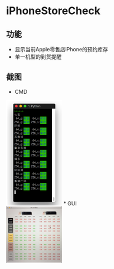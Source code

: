 # iPhoneStoreCheck
## 功能
* 显示当前Apple零售店iPhone的预约库存
* 单一机型的到货提醒
## 截图
* CMD </br>
<img src="https://raw.githubusercontent.com/Arrow-Li/iPhoneStoreCheck/master/iPhoneStore/iPX.png" width = "30%" height = "30%" alt="CMD" align=center/>
* GUI </br>
<img src="https://raw.githubusercontent.com/Arrow-Li/iPhoneStoreCheck/master/iPhoneStore/iP7.jpg" width = "30%" height = "30%" alt="GUI" align=center/>
